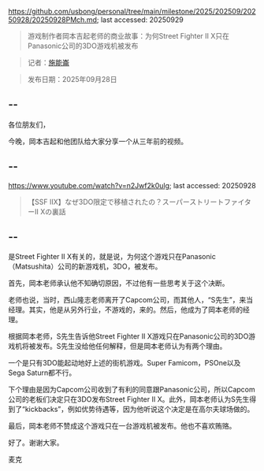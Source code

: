 https://github.com/usbong/personal/tree/main/milestone/2025/202509/20250928/20250928PMch.md; last accessed: 20250929

> 游戏制作者岡本吉起老师的商业故事：为何Street Fighter II X只在Panasonic公司的3DO游戏机被发布

> 记者：[施能崙](https://www.linkedin.com/in/michaelsyson/)

> 发布日期：2025年09月28日

## --

各位朋友们，

今晚，岡本吉起和他团队给大家分享一个从三年前的视频。

## --

https://www.youtube.com/watch?v=n2Jwf2k0ulg; last accessed: 20250928

> 【SSF IIX】なぜ3DO限定で移植されたの？スーパーストリートファイターII Xの裏話

## --

是Street Fighter II X有关的，就是说，为何这个游戏只在Panasonic （Matsushita）公司的新游戏机，3DO，被发布。

首先，岡本老师承认他不知确切原因，不过他有一些思考关于这个决断。

老师也说，当时，西山隆志老师离开了Capcom公司，而其他人，“S先生”，来当经理。其实，他是从另外行业，不游戏的，来的。然后，他成为了岡本老师的经理。

根据岡本老师，S先生告诉他Street Fighter II X游戏只在Panasonic公司的3DO游戏机将被发布。S先生没给他任何解释，但是岡本老师认为有两个理由。

一个是只有3DO能起动地好上述的街机游戏。Super Famicom，PSOne以及Sega Saturn都不行。

下个理由是因为Capcom公司收到了有利的同意跟Panasonic公司，所以Capcom公司的老板们决定只在3DO发布Street Fighter II X。此外，岡本老师认为S先生得到了“kickbacks”，例如优势待遇等，因为他听说这个决定是在高尔夫球场做的。

最后，岡本老师不赞成这个游戏只在一台游戏机被发布。他也不喜欢贿赂。

好了。谢谢大家。

麦克


